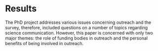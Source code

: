 # Results

The PhD project addresses various issues concerning outreach and the survey, therefore, included questions on a number of topics regarding science communication.
However, this paper is concerned with only two major themes: the role of funding bodies in outreach and the personal benefits of being involved in outreach.
